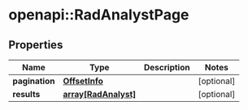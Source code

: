 # openapi::RadAnalystPage


## Properties
Name | Type | Description | Notes
------------ | ------------- | ------------- | -------------
**pagination** | [**OffsetInfo**](OffsetInfo.md) |  | [optional] 
**results** | [**array[RadAnalyst]**](RadAnalyst.md) |  | [optional] 


